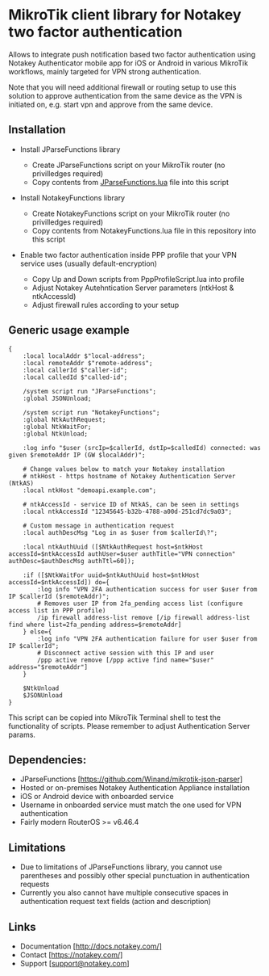 # MikroTik client library for Notakey two factor authentication

Allows to integrate push notification based two factor authentication using Notakey Authenticator mobile app
for iOS or Android in various MikroTik workflows, mainly targeted for VPN strong authentication.

Note that you will need additional firewall or routing setup to use this solution to approve authentication
from the same device as the VPN is initiated on, e.g. start vpn and approve from the same device.

## Installation

* Install JParseFunctions library
  - Create JParseFunctions script on your MikroTik router (no privilledges required)
  - Copy contents from [JParseFunctions.lua](https://github.com/Winand/mikrotik-json-parser/raw/master/JParseFunctions) file into this script

* Install NotakeyFunctions library
  - Create NotakeyFunctions script on your MikroTik router (no privilledges required)
  - Copy contents from NotakeyFunctions.lua file in this repository into this script

* Enable two factor authentication inside PPP profile that your VPN service uses (usually default-encryption)
  - Copy Up and Down scripts from PppProfileScript.lua into profile
  - Adjust Notakey Autehntication Server parameters (ntkHost & ntkAccessId)
  - Adjust firewall rules according to your setup

## Generic usage example
```
{
    :local localAddr $"local-address";
    :local remoteAddr $"remote-address";
    :local callerId $"caller-id";
    :local calledId $"called-id";

    /system script run "JParseFunctions";
    :global JSONUnload;

    /system script run "NotakeyFunctions";
    :global NtkAuthRequest;
    :global NtkWaitFor;
    :global NtkUnload;

    :log info "$user (srcIp=$callerId, dstIp=$calledId) connected: was given $remoteAddr IP (GW $localAddr)";

    # Change values below to match your Notakey installation
    # ntkHost - https hostname of Notakey Authentication Server (NtkAS)
    :local ntkHost "demoapi.example.com";

    # ntkAccessId - service ID of NtkAS, can be seen in settings
    :local ntkAccessId "12345645-b32b-4788-a00d-251cd7dc9a03";

    # Custom message in authentication request
    :local authDescMsg "Log in as $user from $callerId\?";

    :local ntkAuthUuid ([$NtkAuthRequest host=$ntkHost accessId=$ntkAccessId authUser=$user authTitle="VPN connection" authDesc=$authDescMsg authTtl=60]);

    :if ([$NtkWaitFor uuid=$ntkAuthUuid host=$ntkHost accessId=$ntkAccessId]) do={
        :log info "VPN 2FA authentication success for user $user from IP $callerId ($remoteAddr)";
        # Removes user IP from 2fa_pending access list (configure access list in PPP profile)
        /ip firewall address-list remove [/ip firewall address-list find where list=2fa_pending address=$remoteAddr]
    } else={
        :log info "VPN 2FA authentication failure for user $user from IP $callerId";
        # Disconnect active session with this IP and user
        /ppp active remove [/ppp active find name="$user" address="$remoteAddr"]
    }

    $NtkUnload
    $JSONUnload
}
```

This script can be copied into MikroTik Terminal shell to test the functionality of scripts. Please remember to adjust Authentication Server params.

## Dependencies:

* JParseFunctions [https://github.com/Winand/mikrotik-json-parser]
* Hosted or on-premises Notakey Authentication Appliance installation
* iOS or Android device with onboarded service
* Username in onboarded service must match the one used for VPN authentication
* Fairly modern RouterOS >= v6.46.4

## Limitations

* Due to limitations of JParseFunctions library, you cannot use parentheses and possibly other special punctuation in authentication requests
* Currently you also cannot have multiple consecutive spaces in authentication request text fields (action and description)


## Links

* Documentation [http://docs.notakey.com/]
* Contact [https://notakey.com/]
* Support [support@notakey.com]
